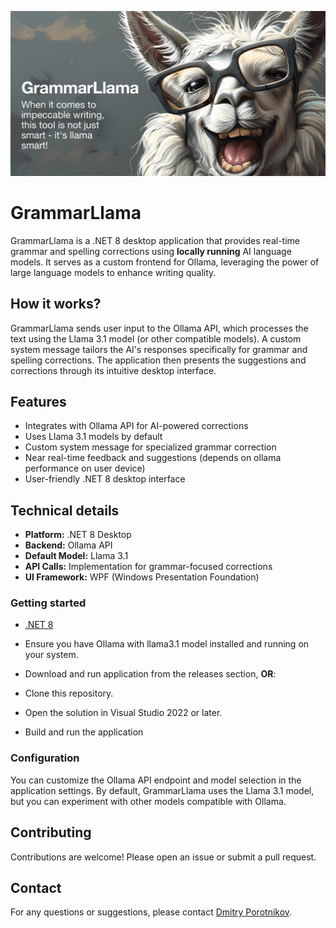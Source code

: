![image](GrammarLlama/Resources/llama_banner.jpg)
# GrammarLlama

GrammarLlama is a .NET 8 desktop application that provides real-time grammar and spelling corrections using **locally running** AI language models. It serves as a custom frontend for Ollama, leveraging the power of large language models to enhance writing quality.

## How it works?

GrammarLlama sends user input to the Ollama API, which processes the text using the Llama 3.1 model (or other compatible models). A custom system message tailors the AI's responses specifically for grammar and spelling corrections. The application then presents the suggestions and corrections through its intuitive desktop interface.

## Features

* Integrates with Ollama API for AI-powered corrections
* Uses Llama 3.1 models by default
* Custom system message for specialized grammar correction
* Near real-time feedback and suggestions (depends on ollama performance on user device)
* User-friendly .NET 8 desktop interface

## Technical details
- **Platform:** .NET 8 Desktop
- **Backend:** Ollama API
- **Default Model:** Llama 3.1
- **API Calls:**  Implementation for grammar-focused corrections
- **UI Framework:** WPF (Windows Presentation Foundation)

### Getting started

- [.NET 8](https://dotnet.microsoft.com/download)
- Ensure you have Ollama with llama3.1 model installed and running on your system.
- Download and run application from the releases section, **OR**:

- Clone this repository.
- Open the solution in Visual Studio 2022 or later.
- Build and run the application
  

### Configuration

You can customize the Ollama API endpoint and model selection in the application settings. By default, GrammarLlama uses the Llama 3.1 model, but you can experiment with other models compatible with Ollama.


## Contributing

Contributions are welcome! Please open an issue or submit a pull request.


## Contact

For any questions or suggestions, please contact [Dmitry Porotnikov](https://github.com/dmitryporotnikov).
